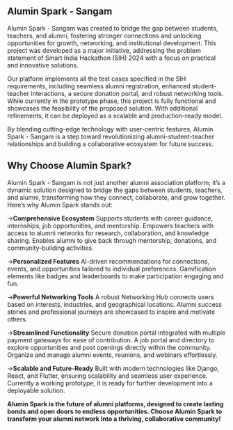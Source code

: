 Alumin Spark - Sangam
----------------------------------------------------------------------------------------------------
Alumin Spark - Sangam was created to bridge the gap between students, teachers, and alumni, fostering stronger connections and unlocking opportunities for growth, networking, and institutional development. 
This project was developed as a major initiative, addressing the problem statement of Smart India Hackathon (SIH) 2024 with a focus on practical and innovative solutions.

Our platform implements all the test cases specified in the SIH requirements, including seamless alumni registration, enhanced student-teacher interactions, a secure donation portal, and robust networking tools. While currently in the prototype phase, this project is fully functional and showcases the feasibility of the proposed solution. With additional refinements, it can be deployed as a scalable and production-ready model.

By blending cutting-edge technology with user-centric features, Alumin Spark - Sangam is a step toward revolutionizing alumni-student-teacher relationships and building a collaborative ecosystem for future success.



**Why Choose Alumin Spark?**
-----------------------------------------------------------------------------------------------
Alumin Spark - Sangam is not just another alumni association platform; it’s a dynamic solution designed to bridge the gaps between students, teachers, and alumni, transforming how they connect, collaborate, and grow together. Here’s why Alumin Spark stands out:

->**Comprehensive Ecosystem**
  Supports students with career guidance, internships, job opportunities, and mentorship.
  Empowers teachers with access to alumni networks for research, collaboration, and knowledge sharing.
  Enables alumni to give back through mentorship, donations, and community-building activities.
  
->**Personalized Features**
  AI-driven recommendations for connections, events, and opportunities tailored to individual preferences.
  Gamification elements like badges and leaderboards to make participation engaging and fun.
  
->**Powerful Networking Tools**
  A robust Networking Hub connects users based on interests, industries, and geographical locations.
  Alumni success stories and professional journeys are showcased to inspire and motivate others.
  
->**Streamlined Functionality**
  Secure donation portal integrated with multiple payment gateways for ease of contribution.
  A job portal and directory to explore opportunities and post openings directly within the community.
  Organize and manage alumni events, reunions, and webinars effortlessly.
  
->**Scalable and Future-Ready**
  Built with modern technologies like Django, React, and Flutter, ensuring scalability and seamless user experience.
  Currently a working prototype, it is ready for further development into a deployable solution.
  
**Alumin Spark is the future of alumni platforms, designed to create lasting bonds and open doors to endless opportunities. Choose Alumin Spark to transform your alumni network into a thriving, collaborative community!**
